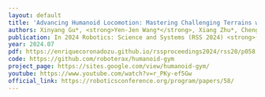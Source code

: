```yaml
---
layout: default
title: 'Advancing Humanoid Locomotion: Mastering Challenging Terrains with Denoising World Model Learning'
authors: Xinyang Gu*, <strong>Yen-Jen Wang*</strong>, Xiang Zhu*, Chengming Shi*, Yanjiang Guo, Yichen Liu, Jianyu Chen
publication: In 2024 Robotics: Science and Systems (RSS 2024) <strong>(Outstanding Paper Award Finalists)</strong>
year: 2024.07
pdf: https://enriquecoronadozu.github.io/rssproceedings2024/rss20/p058.pdf
code: https://github.com/roboterax/humanoid-gym
project_page: https://sites.google.com/view/humanoid-gym/
youtube: https://www.youtube.com/watch?v=r_PKy-ef5Gw
official_link: https://roboticsconference.org/program/papers/58/
---
```


